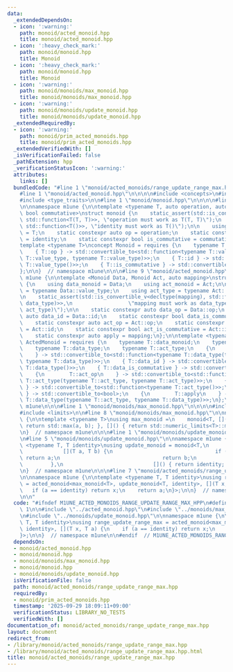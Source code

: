 ```yaml
---
data:
  _extendedDependsOn:
  - icon: ':warning:'
    path: monoid/acted_monoid.hpp
    title: monoid/acted_monoid.hpp
  - icon: ':heavy_check_mark:'
    path: monoid/monoid.hpp
    title: Monoid
  - icon: ':heavy_check_mark:'
    path: monoid/monoid.hpp
    title: Monoid
  - icon: ':warning:'
    path: monoid/monoids/max_monoid.hpp
    title: monoid/monoids/max_monoid.hpp
  - icon: ':warning:'
    path: monoid/monoids/update_monoid.hpp
    title: monoid/monoids/update_monoid.hpp
  _extendedRequiredBy:
  - icon: ':warning:'
    path: monoid/prim_acted_monoids.hpp
    title: monoid/prim_acted_monoids.hpp
  _extendedVerifiedWith: []
  _isVerificationFailed: false
  _pathExtension: hpp
  _verificationStatusIcon: ':warning:'
  attributes:
    links: []
  bundledCode: "#line 1 \"monoid/acted_monoids/range_update_range_max.hpp\"\n\n\n\n\
    #line 1 \"monoid/acted_monoid.hpp\"\n\n\n\n#include <concepts>\n#include <functional>\n\
    #include <type_traits>\n\n#line 1 \"monoid/monoid.hpp\"\n\n\n\n#line 7 \"monoid/monoid.hpp\"\
    \n\nnamespace m1une {\n\ntemplate <typename T, auto operation, auto identity,\
    \ bool commutative>\nstruct monoid {\n    static_assert(std::is_convertible_v<decltype(operation),\
    \ std::function<T(T, T)>>, \"operation must work as T(T, T)\");\n    static_assert(std::is_convertible_v<decltype(identity),\
    \ std::function<T()>>, \"identity must work as T()\");\n\n    using value_type\
    \ = T;\n    static constexpr auto op = operation;\n    static constexpr auto id\
    \ = identity;\n    static constexpr bool is_commutative = commutative;\n};\n\n\
    template <typename T>\nconcept Monoid = requires {\n    typename T::value_type;\n\
    \    { T::op } -> std::convertible_to<std::function<typename T::value_type(typename\
    \ T::value_type, typename T::value_type)>>;\n    { T::id } -> std::convertible_to<std::function<typename\
    \ T::value_type()>>;\n    { T::is_commutative } -> std::convertible_to<bool>;\n\
    };\n\n}  // namespace m1une\n\n\n#line 9 \"monoid/acted_monoid.hpp\"\n\nnamespace\
    \ m1une {\n\ntemplate <Monoid Data, Monoid Act, auto mapping>\nstruct acted_monoid\
    \ {\n    using data_monoid = Data;\n    using act_monoid = Act;\n\n    using data_type\
    \ = typename Data::value_type;\n    using act_type = typename Act::value_type;\n\
    \n    static_assert(std::is_convertible_v<decltype(mapping), std::function<data_type(act_type,\
    \ data_type)>>,\n                  \"mapping must work as data_type(data_type,\
    \ act_type)\");\n\n    static constexpr auto data_op = Data::op;\n    static constexpr\
    \ auto data_id = Data::id;\n    static constexpr bool data_is_commutative = Data::is_commutative;\n\
    \    static constexpr auto act_op = Act::op;\n    static constexpr auto act_id\
    \ = Act::id;\n    static constexpr bool act_is_commutative = Act::is_commutative;\n\
    \    static constexpr auto apply = mapping;\n};\n\ntemplate <typename T>\nconcept\
    \ ActedMonoid = requires {\n    typename T::data_monoid;\n    typename T::act_monoid;\n\
    \    typename T::data_type;\n    typename T::act_type;\n    {\n        T::data_op\n\
    \    } -> std::convertible_to<std::function<typename T::data_type(typename T::data_type,\
    \ typename T::data_type)>>;\n    { T::data_id } -> std::convertible_to<std::function<typename\
    \ T::data_type()>>;\n    { T::data_is_commutative } -> std::convertible_to<bool>;\n\
    \    {\n        T::act_op\n    } -> std::convertible_to<std::function<typename\
    \ T::act_type(typename T::act_type, typename T::act_type)>>;\n    { T::act_id\
    \ } -> std::convertible_to<std::function<typename T::act_type()>>;\n    { T::act_is_commutative\
    \ } -> std::convertible_to<bool>;\n    {\n        T::apply\n    } -> std::convertible_to<std::function<typename\
    \ T::data_type(typename T::act_type, typename T::data_type)>>;\n};\n\n}  // namespace\
    \ m1une\n\n\n#line 1 \"monoid/monoids/max_monoid.hpp\"\n\n\n\n#include <algorithm>\n\
    #include <limits>\n\n#line 8 \"monoid/monoids/max_monoid.hpp\"\n\nnamespace m1une\
    \ {\n\ntemplate <typename T>\nusing max_monoid =\n    monoid<T, [](T a, T b) {\
    \ return std::max(a, b); }, []() { return std::numeric_limits<T>::min(); }, true>;\n\
    \n}  // namespace m1une\n\n\n#line 1 \"monoid/monoids/update_monoid.hpp\"\n\n\n\
    \n#line 5 \"monoid/monoids/update_monoid.hpp\"\n\nnamespace m1une {\n\ntemplate\
    \ <typename T, T identity>\nusing update_monoid = monoid<T,\n                \
    \             [](T a, T b) {\n                                 if (b == identity)\
    \ return a;\n                                 return b;\n                    \
    \         },\n                             []() { return identity; }, false>;\n\
    \n}  // namespace m1une\n\n\n#line 7 \"monoid/acted_monoids/range_update_range_max.hpp\"\
    \n\nnamespace m1une {\n\ntemplate <typename T, T identity>\nusing range_update_range_max\
    \ = acted_monoid<max_monoid<T>, update_monoid<T, identity>, [](T x, T a) {\n \
    \   if (a == identity) return x;\n    return a;\n}>;\n\n}  // namespace m1une\n\
    \n\n"
  code: "#ifndef M1UNE_ACTED_MONOIDS_RANGE_UPDATE_RANGE_MAX_HPP\n#define M1UNE_ACTED_MONOIDS_RANGE_UPDATE_RANGE_MAX_HPP\
    \ 1\n\n#include \"../acted_monoid.hpp\"\n#include \"../monoids/max_monoid.hpp\"\
    \n#include \"../monoids/update_monoid.hpp\"\n\nnamespace m1une {\n\ntemplate <typename\
    \ T, T identity>\nusing range_update_range_max = acted_monoid<max_monoid<T>, update_monoid<T,\
    \ identity>, [](T x, T a) {\n    if (a == identity) return x;\n    return a;\n\
    }>;\n\n}  // namespace m1une\n\n#endif  // M1UNE_ACTED_MONOIDS_RANGE_UPDATE_RANGE_MAX_HPP\n"
  dependsOn:
  - monoid/acted_monoid.hpp
  - monoid/monoid.hpp
  - monoid/monoids/max_monoid.hpp
  - monoid/monoid.hpp
  - monoid/monoids/update_monoid.hpp
  isVerificationFile: false
  path: monoid/acted_monoids/range_update_range_max.hpp
  requiredBy:
  - monoid/prim_acted_monoids.hpp
  timestamp: '2025-09-29 18:09:11+09:00'
  verificationStatus: LIBRARY_NO_TESTS
  verifiedWith: []
documentation_of: monoid/acted_monoids/range_update_range_max.hpp
layout: document
redirect_from:
- /library/monoid/acted_monoids/range_update_range_max.hpp
- /library/monoid/acted_monoids/range_update_range_max.hpp.html
title: monoid/acted_monoids/range_update_range_max.hpp
---
```

